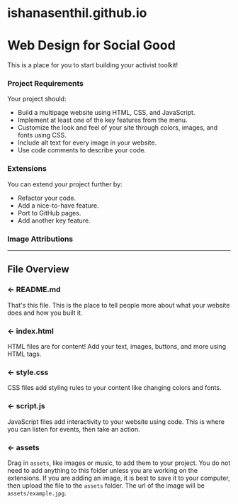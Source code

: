 # ishanasenthil.github.io

# Web Design for Social Good

This is a place for you to start building your activist toolkit!


### Project Requirements
Your project should:
- Build a multipage website using HTML, CSS, and JavaScript.
- Implement at least one of the key features from the menu. 
- Customize the look and feel of your site through colors, images, and fonts using CSS.
- Include alt text for every image in your website.
- Use code comments to describe your code.


### Extensions
You can extend your project further by:
- Refactor your code.
- Add a nice-to-have feature.
- Port to GitHub pages.
- Add another key feature.


### Image Attributions

---

## File Overview

### ← README.md

That's this file. This is the place to tell people more about what your website does and how you built it. 

### ← index.html

HTML files are for content! Add your text, images, buttons, and more using HTML tags.

### ← style.css

CSS files add styling rules to your content like changing colors and fonts. 

### ← script.js

JavaScript files add interactivity to your website using code. This is where you can listen for events, then take an action.

### ← assets

Drag in `assets`, like images or music, to add them to your project. You do not need to add anything to this folder unless you are working on the extensions. If you are adding an image, it is best to save it to your computer, then upload the file to the `assets` folder. The url of the image will be `assets/example.jpg`.
